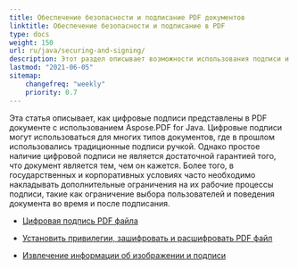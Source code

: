 ```yaml
---
title: Обеспечение безопасности и подписание PDF документов
linktitle: Обеспечение безопасности и подписание в PDF
type: docs
weight: 150
url: ru/java/securing-and-signing/
description: Этот раздел описывает возможности использования подписи и обеспечения безопасности вашего PDF документа с помощью Java.
lastmod: "2021-06-05"
sitemap:
    changefreq: "weekly"
    priority: 0.7
---
```


Эта статья описывает, как цифровые подписи представлены в PDF документе с использованием Aspose.PDF for Java. Цифровые подписи могут использоваться для многих типов документов, где в прошлом использовались традиционные подписи ручкой. Однако простое наличие цифровой подписи не является достаточной гарантией того, что документ является тем, чем он кажется. Более того, в государственных и корпоративных условиях часто необходимо накладывать дополнительные ограничения на их рабочие процессы подписи, такие как ограничение выбора пользователей и поведения документа во время и после подписания.

- [Цифровая подпись PDF файла](/pdf/java/digitally-sign-pdf-file/)

- [Установить привилегии, зашифровать и расшифровать PDF файл](/pdf/java/set-privileges-encrypt-and-decrypt-pdf-file/)
- [Извлечение информации об изображении и подписи](/pdf/java/extract-image-and-signature-information/)